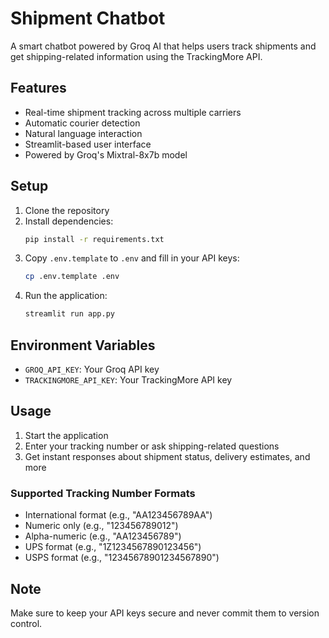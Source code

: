 # Shipment Chatbot

A smart chatbot powered by Groq AI that helps users track shipments and get shipping-related information using the TrackingMore API.

## Features

- Real-time shipment tracking across multiple carriers
- Automatic courier detection
- Natural language interaction
- Streamlit-based user interface
- Powered by Groq's Mixtral-8x7b model

## Setup

1. Clone the repository
2. Install dependencies:
   ```bash
   pip install -r requirements.txt
   ```
3. Copy `.env.template` to `.env` and fill in your API keys:
   ```bash
   cp .env.template .env
   ```
4. Run the application:
   ```bash
   streamlit run app.py
   ```

## Environment Variables

- `GROQ_API_KEY`: Your Groq API key
- `TRACKINGMORE_API_KEY`: Your TrackingMore API key

## Usage

1. Start the application
2. Enter your tracking number or ask shipping-related questions
3. Get instant responses about shipment status, delivery estimates, and more

### Supported Tracking Number Formats

- International format (e.g., "AA123456789AA")
- Numeric only (e.g., "123456789012")
- Alpha-numeric (e.g., "AA123456789")
- UPS format (e.g., "1Z1234567890123456")
- USPS format (e.g., "12345678901234567890")

## Note

Make sure to keep your API keys secure and never commit them to version control.
